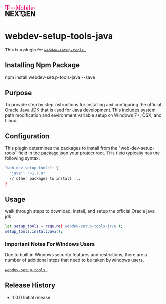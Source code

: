 ![T-Mobile](./documentation/images/T-Mobile-NextGen-Magenta-Tiny.png)

webdev-setup-tools-java
=======================

This is a plugin for [`webdev-setup-tools `](https://github.com/tmo-ng/webdev-setup-tools).

## Installing Npm Package

  npm install webdev-setup-tools-java --save

## Purpose
To provide step by step instructions for installing and configuring the official Oracle Java JDK that is used for Java development. This includes system path modification and environment variable setup on Windows 7+, OSX, and Linux.


## Configuration

This plugin determines the packages to install from the "web-dev-setup-tools" field in the package.json your project root.
This field typically has the following syntax:


```sh
"web-dev-setup-tools": {
  "java": ">1.7.0"
  // other packages to install ...
}
```

## Usage

  walk through steps to download, install, and setup the official Oracle java jdk
  ```sh
  let setup_tools = require('webdev-setup-tools-java');
  setup_tools.installJava();
  ```








### Important Notes For Windows Users
Due to built in Windows security features and restrictions, there are a number of additional steps that need to be taken by windows users.

[`webdev-setup-tools `](https://github.com/tmo-ng/webdev-setup-tools#readme)



## Release History

* 1.0.0 Initial release